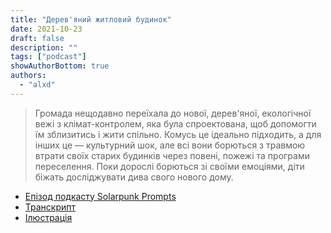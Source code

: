 ```yaml
---
title: "Дерев'яний житловий будинок"
date: 2021-10-23
draft: false
description: ""
tags: ["podcast"]
showAuthorBottom: true
authors:
  - "alxd"
---
```


> Громада нещодавно переїхала до нової, дерев'яної, екологічної вежі з клімат-контролем, яка була спроектована, щоб допомогти їм зблизитись і жити спільно. Комусь це ідеально підходить, а для інших це — культурний шок, але всі вони борються з травмою втрати своїх старих будинків через повені, пожежі та програми переселення. Поки дорослі борються зі своїми емоціями, діти біжать досліджувати дива свого нового дому.

- [Епізод подкасту Solarpunk Prompts](https://podcast.tomasino.org/@SolarpunkPrompts/episodes/the-tower)
- [Транскрипт](https://wiki.tomasino.org/writing/Solarpunk-Prompts---The-Tower)
- [Ілюстрація](/ua/art/the-lemonaut-tower/)
